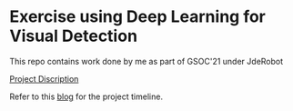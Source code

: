 # Exercise using Deep Learning for Visual Detection

This repo contains work done by me as part of GSOC'21 under JdeRobot

[Project Discription](https://summerofcode.withgoogle.com/projects/#5917683616317440)

Refer to this [blog]() for the project timeline.


